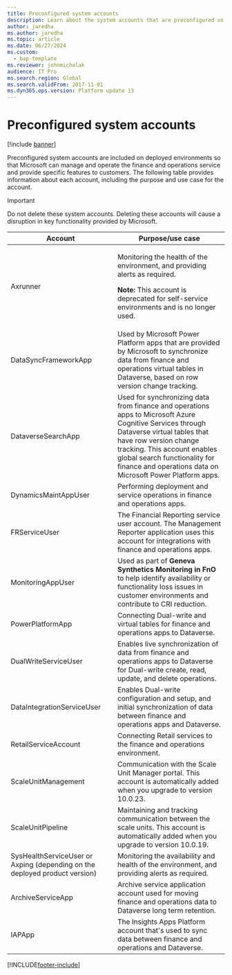 ```yaml
---
title: Preconfigured system accounts
description: Learn about the system accounts that are preconfigured on your finance and operations environments with a table that outlines the purpose for various accounts.
author: jaredha
ms.author: jaredha
ms.topic: article
ms.date: 06/27/2024
ms.custom: 
  - bap-template
ms.reviewer: johnmichalak
audience: IT Pro
ms.search.region: Global
ms.search.validFrom: 2017-11-01
ms.dyn365.ops.version: Platform update 13
---
```


# Preconfigured system accounts

[!include [banner](../includes/banner.md)]

Preconfigured system accounts are included on deployed environments so that Microsoft can manage and operate the finance and operations service and provide specific features to customers. The following table provides information about each account, including the purpose and use case for the account.  

> [!IMPORTANT] 
> Do not delete these system accounts. Deleting these accounts will cause a disruption in key functionality provided by Microsoft.

| Account | Purpose/use case |
|---|---|
| Axrunner | <p>Monitoring the health of the environment, and providing alerts as required.</p><p>**Note:** This account is deprecated for self-service environments and is no longer used.</p> |
| DataSyncFrameworkApp | Used by Microsoft Power Platform apps that are provided by Microsoft to synchronize data from finance and operations virtual tables in Dataverse, based on row version change tracking. |
| DataverseSearchApp | Used for synchronizing data from finance and operations apps to Microsoft Azure Cognitive Services through Dataverse virtual tables that have row version change tracking. This account enables global search functionality for finance and operations data on Microsoft Power Platform apps. |
| DynamicsMaintAppUser | Performing deployment and service operations in finance and operations apps. |
| FRServiceUser | The Financial Reporting service user account. The Management Reporter application uses this account for integrations with finance and operations apps. |
| MonitoringAppUser | Used as part of **Geneva Synthetics Monitoring in FnO** to help identify availability or functionality loss issues in customer environments and contribute to CRI reduction. |
| PowerPlatformApp | Connecting Dual-write and virtual tables for finance and operations apps to Dataverse. |
| DualWriteServiceUser | Enables live synchronization of data from finance and operations apps to Dataverse for Dual-write create, read, update, and delete operations. |
| DataIntegrationServiceUser | Enables Dual-write configuration and setup, and initial synchronization of data between finance and operations apps and Dataverse. | 
| RetailServiceAccount | Connecting Retail services to the finance and operations environment. |
| ScaleUnitManagement | Communication with the Scale Unit Manager portal. This account is automatically added when you upgrade to version 10.0.23. |
| ScaleUnitPipeline | Maintaining and tracking communication between the scale units. This account is automatically added when you upgrade to version 10.0.19. |
| SysHealthServiceUser or Axping (depending on the deployed product version) | Monitoring the availability and health of the environment, and providing alerts as required. |
| ArchiveServiceApp | Archive service application account used for moving finance and operations data to Dataverse long term retention. |
| IAPApp  | The Insights Apps Platform account that's used to sync data between finance and operations and Dataverse. |

[!INCLUDE[footer-include](../../../includes/footer-banner.md)]

